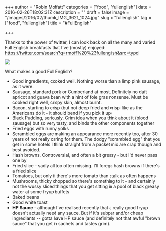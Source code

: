 +++
author = "Robin Moffatt"
categories = ["food", "fullenglish"]
date = 2016-02-26T18:02:31Z
description = ""
draft = false
image = "/images/2016/02/thumb_IMG_3621_1024.jpg"
slug = "fullenglish"
tag = ["food", "fullenglish"]
title = "#FullEnglish"

+++

Thanks to the power of twitter, I can look back on all the many and varied Full English breakfasts that I've (mostly) enjoyed: https://twitter.com/search?q=rmoff%20%23fullenglish&src=typd

![](/content/images/2016/02/fullenglish.jpg)

What makes a good Full English? 

* Good ingredients, cooked well. Nothing worse than a limp pink sausage, as it were.
* Sausage, standard pork or Cumberland at most. Definitely no daft apricot and guava bean with a hint of foie gras nonsense. Must be cooked right well, crispy skin, almost burnt.
* Bacon, starting to crisp (but not deep fried and crisp-like as the Americans do it - it should bend if you pick it up)
* Black Pudding, seriously. Grim idea when you think about it (blood sausage) but so very tasty, and binds the other components together
* Fried eggs with runny yolks
* Scrambled eggs are making an appearance more recently too, after 30 years of not really caring for them. The dodgy "scrambled egg" that you get in some hotels I think straight from a packet mix are crap though and best avoided.
* Hash browns. Controversial, and often a bit greasy - but I'd never pass one by
* Fried slice - sadly all too often missing. I'll forego hash browns if there's a fried slice
* Tomatoes, but only if there's more tomato than stalk as often happens
* Mushrooms, thicky chopped so there's something to it - and certainly not the wussy sliced things that you get sitting in a pool of black greasy water at some fryup buffets
* Baked beans
* Good white toast
* **HP Sauce** - although I've realised recently that a really good fryup doesn't actually need any sauce. But if it's subpar and/or cheap ingrediants -- gotta have HP sauce (and definitely not that awful "brown sauce" that you get in sachets and tastes grim). 

